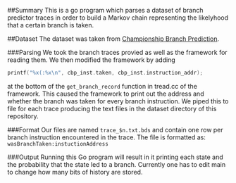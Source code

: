 ##Summary
This is a go program which parses a dataset of branch predictor traces in order
to build a Markov chain representing the likelyhood that a certain branch
is taken.

##Dataset
The dataset was taken from [Championship Branch Prediction](https://www.jilp.org/cbp/).

###Parsing
We took the branch traces provied as well as the framework for reading them.
We then modified the framework by adding

```C++
printf("%x(:%x\n", cbp_inst.taken, cbp_inst.instruction_addr);
```

at the bottom of the `get_branch_record` function in tread.cc of the framework.
This caused the framework to print out the address and whether the branch was
taken for every branch instruction. We piped this to file for each trace
producing the text files in the dataset directory of this repository.

###Format
Our files are named `trace_$n.txt.bds` and contain one row per branch instruction
encountered in the trace. The file is formatted as:
`wasBranchTaken:instuctionAddress`

###Output
Running this Go program will result in it printing each state and the probability
that the state led to a branch. Currently one has to edit main to change
how many bits of history are stored.
